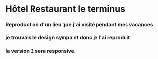 # Hôtel Restaurant le terminus

### Reproduction d'un lieu que j'ai visité pendant mes vacances
### je trouvais le design sympa et donc je l'ai reproduit

### la version 2 sera responsive.




